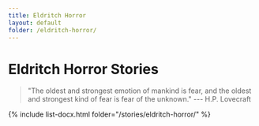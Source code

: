 ```yaml
---
title: Eldritch Horror
layout: default
folder: /eldritch-horror/
---
```


# Eldritch Horror Stories

> "The oldest and strongest emotion of mankind is fear, and the oldest and strongest kind of fear is fear of the unknown." --- H.P. Lovecraft

{% include list-docx.html folder="/stories/eldritch-horror/" %}
